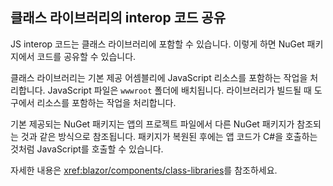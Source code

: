## <a name="share-interop-code-in-a-class-library"></a>클래스 라이브러리의 interop 코드 공유

JS interop 코드는 클래스 라이브러리에 포함할 수 있습니다. 이렇게 하면 NuGet 패키지에서 코드를 공유할 수 있습니다.

클래스 라이브러리는 기본 제공 어셈블리에 JavaScript 리소스를 포함하는 작업을 처리합니다. JavaScript 파일은 `wwwroot` 폴더에 배치됩니다. 라이브러리가 빌드될 때 도구에서 리소스를 포함하는 작업을 처리합니다.

기본 제공되는 NuGet 패키지는 앱의 프로젝트 파일에서 다른 NuGet 패키지가 참조되는 것과 같은 방식으로 참조됩니다. 패키지가 복원된 후에는 앱 코드가 C#을 호출하는 것처럼 JavaScript를 호출할 수 있습니다.

자세한 내용은 <xref:blazor/components/class-libraries>를 참조하세요.

